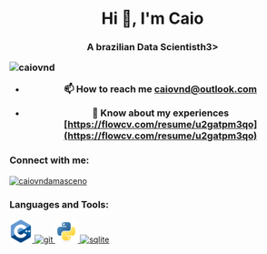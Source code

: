 <h1 align="center">Hi 👋, I'm Caio</h1>
<h3 align="center">A brazilian Data Scientisth3>

<p align="left"> <img src="https://komarev.com/ghpvc/?username=caiovnd&label=Profile%20views&color=0e75b6&style=flat" alt="caiovnd" /> </p>

- 📫 How to reach me **caiovnd@outlook.com**

- 📄 Know about my experiences [https://flowcv.com/resume/u2gatpm3qo](https://flowcv.com/resume/u2gatpm3qo)

<h3 align="left">Connect with me:</h3>
<p align="left">
<a href="https://linkedin.com/in/caiovndamasceno" target="blank"><img align="center" src="https://raw.githubusercontent.com/rahuldkjain/github-profile-readme-generator/master/src/images/icons/Social/linked-in-alt.svg" alt="caiovndamasceno" height="30" width="40" /></a>
</p>

<h3 align="left">Languages and Tools:</h3>
<p align="left"> <a href="https://www.w3schools.com/cpp/" target="_blank" rel="noreferrer"> <img src="https://raw.githubusercontent.com/devicons/devicon/master/icons/cplusplus/cplusplus-original.svg" alt="cplusplus" width="40" height="40"/> </a> <a href="https://git-scm.com/" target="_blank" rel="noreferrer"> <img src="https://www.vectorlogo.zone/logos/git-scm/git-scm-icon.svg" alt="git" width="40" height="40"/> </a> <a href="https://www.python.org" target="_blank" rel="noreferrer"> <img src="https://raw.githubusercontent.com/devicons/devicon/master/icons/python/python-original.svg" alt="python" width="40" height="40"/> </a> <a href="https://www.sqlite.org/" target="_blank" rel="noreferrer"> <img src="https://www.vectorlogo.zone/logos/sqlite/sqlite-icon.svg" alt="sqlite" width="40" height="40"/> </a> </p>

